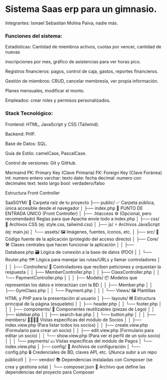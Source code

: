 # Sistema Saas erp para un gimnasio.

Integrantes: Ismael Sebastian Molina Paiva, nadie más.

### Funciones del sistema:

Estadísticas: Cantidad de miembros activos, cuotas por vencer, cantidad de nuevas

inscripciones por mes, gráfico de asistencias para ver horas pico.

Registros financieros: pagos, control de caja, gastos, reportes financieros.

Gestión de miembros: CRUD, cancelar membresía, ver propia información.

Planes mensuales, modificar el monto.

Empleados: crear roles y permisos personalizados.

### Stack Tecnológico:

Frontend: HTML, JavaScript y CSS (Tailwind).

Backend: PHP.

Base de Datos: SQL.

Guía de Estilo: camelCase, PascalCase.

Control de versiones: Git y GitHub.



























Mermaind
PK: Primary Key (Clave Primaria)
FK: Foreign Key (Clave Foránea)
int: numero entero
varchar: texto
date: fecha
decimal: numero con decimales
text: texto largo
bool: verdadero/falso



Estructura Front Controller

SaaSGYM/                  📂 Carpeta raíz de tu proyecto
├── public/                 ✅ Carpeta pública, única accesible desde el navegador
│   ├── index.php           🚀 PUNTO DE ENTRADA ÚNICO (Front Controller)
│   ├── .htaccess           ⚙️ (Opcional, pero recomendado) Reglas para que Apache envíe todo a index.php
│   ├── css/                🎨 Archivos CSS (ej: style.css, tailwind.css)
│   ├── js/                 ⚡️ Archivos JavaScript (ej: main.js)
│   └── assets/             🖼️ Imágenes, fuentes, íconos, etc.
│
├── src/                    🧠 Código fuente de la aplicación (protegido del acceso directo)
│   ├── Core/               🛠️ Clases centrales que hacen funcionar la aplicación
│   │   ├── Database.php    🗃️ Lógica de conexión a la base de datos (PDO)
│   │   └── Router.php      🗺️ Lógica para manejar las rutas/URLs y llamar controladores
│   │
│   ├── Controllers/        🚦 Controladores que reciben peticiones y orquestan la respuesta
│   │   ├── MemberController.php
│   │   ├── ClassController.php
│   │   └── PaymentController.php
│   │
│   ├── Models/             📦 Modelos que representan los datos e interactúan con la BD
│   │   ├── Member.php
│   │   ├── GymClass.php
│   │   └── Payment.php
│   │
│   └── Views/              🖼️ Plantillas HTML y PHP para la presentación al usuario
│       ├── layouts/          뼈 Estructura principal de la página (esqueleto)
│       │   ├── header.php
│       │   └── footer.php
│       │
│       ├── components/       🧩 Componentes reutilizables (piezas de Lego)
│       │   ├── sidebar.php
│       │   ├── search-bar.php
│       │   └── button.php
│       │
│       ├── members/          👨‍👩‍👧‍👦 Vistas específicas del módulo de Socios
│       │   ├── index.view.php   (Para listar todos los socios)
│       │   ├── create.view.php  (Formulario para crear un socio)
│       │   ├── edit.view.php    (Formulario para editar un socio)
│       │   └── show.view.php    (Para ver el perfil de un solo socio)
│       │
│       └── payments/         💵 Vistas específicas del módulo de Pagos
│           └── index.view.php
│
├── config/                 🔑 Archivos de configuración
│   └── config.php          🔒 Credenciales de BD, claves API, etc. (¡Nunca subir a un repo público!)
│
├── vendor/                 📚 Dependencias instaladas con Composer (se crea y gestiona sola)
│
└── composer.json           📄 Archivo que define las dependencias del proyecto para Composer